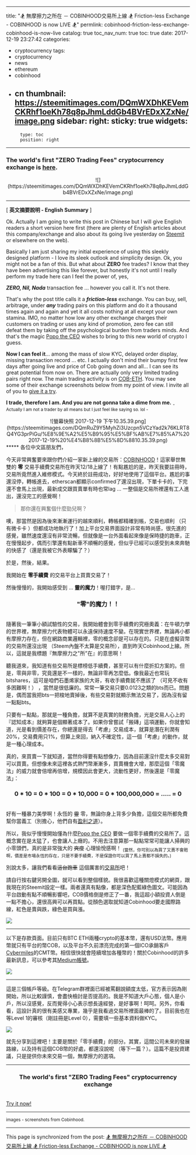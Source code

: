
---
title: "🏂  無摩擦力之所在 － COBINHOOD交易所上線 🏂  Friction-less Exchange - COBINHOOD is now LIVE 🏂"
permlink: cobinhood-friction-less-exchange-cobinhood-is-now-live
catalog: true
toc_nav_num: true
toc: true
date: 2017-12-19 23:27:42
categories:
- cryptocurrency
tags:
- cryptocurrency
- news
- ethereum
- cobinhood
- cn
thumbnail: https://steemitimages.com/DQmWXDhKEVemCKRhf1oeKh78q8pJhmLddGb4BVrEDxXZxNe/image.png
sidebar:
    right:
        sticky: true
widgets:
    -
        type: toc
        position: right
---


### **The world's first "ZERO Trading Fees" cryptocurrency exchange**  is [here](https://cobinhood.com/trade/COB-ETH).

<center>![](https://steemitimages.com/DQmWXDhKEVemCKRhf1oeKh78q8pJhmLddGb4BVrEDxXZxNe/image.png)</center>

****
[ **英文摘要說明 - English Summary** ]

Ok. Actually I am going to write this post in Chinese but I will give English readers a short version here first (there are plenty of English articles about this company/exchange and also about its going live yesterday on [Steemit](https://steemit.com/trending/cobinhood) or elsewhere on the web).

Basically I am just sharing my initial experience of using this sleekly designed platform - I love its sleek outlook and simplicity design. Ok, you might not be a fan of this. But what about **ZERO** fee trades? I know that they have been advertising this like forever, but honestly it's not until I really perform my trade here can I feel the power of, yes, 

***ZERO, Nil, Nada*** transaction fee ... however you call it. It's not there.

That's why the post title calls it a ***friction-less*** exchange. You can buy, sell, arbitrage, under ***any*** trading pairs on this platform and do it a thousand times again and again and yet it all costs nothing at all except your own stamina. IMO, no matter how low any other exchange charges their customers on trading or uses any kind of promotion, zero fee can still defeat them by taking off the psychological burden from traders minds. And that's the magic [Popo the CEO](https://cobinhood.com/about) wishes to bring to this new world of crypto I guess. 

**Now I can feel it**... among the mass of slow KYC, delayed order display, missing transaction record ... etc. I actually don't mind their bumpy first few days after going live and price of Cob going down and all... I can see its great potential from now on. There are actually only very limited trading pairs right now. The main trading activity is on [COB-ETH](https://cobinhood.com/trade/COB-ETH). You may see some of their exchange screenshots below from my point of view. I invite all of you to [give it a try](https://cobinhood.com/home).

**I trade, therefore I am. And you are not gonna take a dime from me.**
<sub>- Actually I am not a trader by all means but I just feel like saying so. lol -</sub>

<center>![螢幕快照 2017-12-19 下午10.35.39.png](https://steemitimages.com/DQmRuZ9Y5MyhZi3Uzcpn5VCzYad2k76KLRT8Q4YG3prPiGu/%E8%9E%A2%E5%B9%95%E5%BF%AB%E7%85%A7%202017-12-19%20%E4%B8%8B%E5%8D%8810.35.39.png)</center>
*****
各位中文區朋友們，

今天非常興奮要來跟你們介紹一家新上線的交易所：[COBINHOOD](https://cobinhood.com/home)！這家舉世無雙的 **零** 交易手續費交易所在昨天12/18上線了！有點尷尬的是，昨天我要註冊時，交易所竟然進入維修模式。今天終於註冊成功，好好地使用了這個平台。尷尬的事還沒停，轉帳進去，etherscan都顯示confirmed了還沒出現，下單卡卡的，下完還不會馬上出現，最新成交跟買賣單有時也常lag ... 一整個是交易所裡還有工人進出，還沒完工的感覺啊！

>那你還在興奮個什麼勁兒啊？

噢，那當然是因為後來漸漸運行的越來順利，轉帳都精確到帳，交易也順利 （只有微卡卡 ）但都成功地執行了！加上平台交易界面設計非常有時尚感，很先進的感覺，雖然速度還沒有非常流暢，但就像是一台外面看起來像是保時捷的跑車，正在慢慢起步，偶而引擎還有點新車不順暢的感覺，但似乎已經可以感受到未來奔馳的快感了（還是我被它外表矇騙了？）

於是，然後，結果。

我開始在 **零手續費** 的交易平台上買賣交易了！

然後慢慢的，我開始感受到 ... **靈的魔力**！喔打錯字，是...

### <center>"零"的魔力！！</center>

<br>隨著我一筆筆小額試驗性的交易，我開始體會到零手續費的究極奧義：在牛頓力學的世界裡，無摩擦力代表物體可以永遠保持速度不變。在現實世界裡，無論再小都有摩擦力存在，但在網路商業邏輯裡，零的概念卻是可以存在的。只是在虛擬貨幣的交易所還沒出現 （Steem內盤不太算是交易所），直到昨天Cobinhood上線。所以，這就是我標題『無摩擦力之"所"在』的意思啊！

聽我道來，我知道有些交易所是標榜低手續費，甚至可以有什麼折扣方案的。但是，零與非零，究竟還是不一樣的，無論非零再怎麼低。像我最近也常玩bitshares，這可是咱們石墨烯家族的大哥，有收手續費就不應該了 （可見不收有多困難啊！） ，當然是很低廉的。常常一筆交易只要0.0123之類的bts而已。問題是，偶而當我把bts一把梭地賣掉後，有些交易對就顯示無法交易了，因為沒有留一點點bts。

只要有一點點，那就是一種負擔，就算不是真實的財務負擔，光是交易人心上的『認知成本』就夠算是個顯著成本了。如果你曾嘗試「搬磚」這項運動，你就會知道，光是看到價差存在，你總還是得去「考慮」交易成本，就算是潛在利潤有20%，交易費用只1%，但算上來回，納入不確定性，這一個「考慮」的動作，就是一種心理成本。

真的，來買賣一下就知道，當然你得要有點想像力，因為目前還沒什麼太多交易對可以買賣。但想像未來這裡各式熱門幣漸漸多，買賣機會大增，那麼這個「零魔法」的威力就會倍增再倍增，規模因此會更大，流動性更好，然後還是「零魔法」：

### <center>0 * 10 = 0 * 100 = 0 * 10,000 = 0 * 100,000,000 = ..... = 0 </center>

<br>好有一種暴力美學啊！永恆的 <del>靈</del> 零，無論你身上背多少負擔，這個交易所都免費幫你當義工（別擔心，他們自有[盈利之道](https://steemit.com/cobinhood/@deanliu/a-discussion-on-the-business-model-of-cobinhood-cobinhood-p-s)）。

所以，我似乎慢慢開始懂為什麼[Popo the CEO](https://cobinhood.com/about) 要做一個零手續費的交易所了。這概念實在是太猛了，也會讓人上癮的。不用去注意算那一點點常常可能讓人掃興的小零頭們，真的是非常強大的 <del>爽度</del> 心理愉悅感啊！
<sub>(當然，你可別以為買了又賣不會賠啊，價差是市場永恆的存在，只是不要手續費，不是保證你可以買了馬上賣都不損失的。)</sub>

別說太多，讓我們看看<del>這台跑車</del> 這個厲害的[交易所](https://cobinhood.com/trade/COB-ETH)吧！

請自行按右鍵另開全圖，就可以看到整個樣貌。我很喜歡這種關燈模式的網頁，跟我現在的Steemit設定一樣。兩者還真有點像，都是深色配藍綠色圖文。可能因為平台啟動有點不順暢影響吧，COB價格倒是修正了一番，我這超小額投資人倒是一點不擔心，還很高興可以再買點。從顏色選取就知道Cobinhood要走國際路線，紅色是賣與跌，綠色是買與漲。

![](https://steemitimages.com/DQmVGEzLrFRqyaCoZDqoUgnbBqXUk7annR8RswwcHSoeDur/image.png)

****

以下是存款頁面。目前只有BTC ETH兩種crypto的基本幣，還有USD法幣。應用幣就只有平台的幣COB，以及平台不久前漂亮完成的第一個ICO承銷客戶[Cybermiles](https://cm.5miles.com/)的CMT幣。相信很快就會陸續增加各種幣的！關於Cobinhood的許多最新訊息，可以參考其[Medium帳號](https://medium.com/@Cobinhood)。

![](https://steemitimages.com/DQmbwXGof8r1ry3XQp8Aq3VFW3GxharMcKhEp3oKg8eEjaC/image.png)

*****

這是三個帳戶等級。在Telegram群裡面已經被罵翻說額度太低，官方表示因為剛開始，所以比較謹慎，會盡快檢討是否提高的。我是不知道大戶心態，個人是小戶，所以沒感覺，反而覺得小心表示想長遠經營，是好事啊！呵呵。另外，你看看，這設計真的很有美感又專業，幾乎是我看過交易所裡面最棒的了。目前我也在等Level 1的審核（剛註冊是Level 0），需要填一些基本資料做KYC。

![](https://steemitimages.com/DQmUS2r4ruvFNhAbb5S8QQUxrtaG5Hci1LS9n71KqBRnUgt/image.png)

就先分享到這裡吧！主要是關於「零手續費」的部分。其實，這間公司未來的發展路線，以及持有這個COB幣的好處，都還沒說呢 （等下一篇？）。這篇不是投資建議，只是提供你未來交易一個，無摩擦力的選項。

****

### <center>The world's first "ZERO Trading Fees" cryptocurrency exchange
<br>[Try it now!](https://cobinhood.com/trade/COB-ETH)</center>
*****
<sub>images - screenshots from Cobinhood.</sub>

- - -

This page is synchronized from the post: [🏂  無摩擦力之所在 － COBINHOOD交易所上線 🏂  Friction-less Exchange - COBINHOOD is now LIVE 🏂](https://steemit.com/@deanliu/cobinhood-friction-less-exchange-cobinhood-is-now-live)
